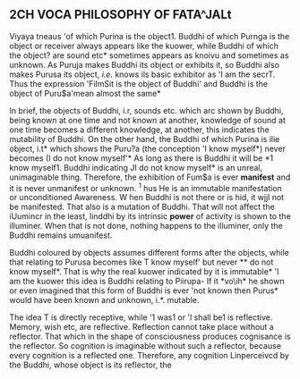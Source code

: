 ## **2CH VOCA PHILOSOPHY OF FATA^JALt**

Viyaya tneaus 'of which Purina is the object1. Buddhi of which Purnga is the object or receiver always appears like the kuower, while Buddhi of which the object? are sound etc\* sometimes appears as knoivu and sometimes as unknown. As Puruja makes Buddhi its object or exhibits it, so Buddhi also makes Purusa its object, *i.e.* knows ils basic exhibitor as 'I am the secrT. Thus the expression 'FilmSit is the object of Buddhi' and Buddhi is the object of Puru\$a'mean almost the same\*

In brief, the objects of Buddhi, i.r, sounds etc. which arc shown by Buddhi, being known at one time and not known at another, knowledge of sound at one time becomes a different knowledge, at another, this indicates the mutability of Buddhi. On the other hand, the Buddhi of which Purina is ilie object, i.t\* which shows the Puru?a (the conception 'I know myself\*) never becomes (I do not know myself'\* As long as there is Buddhi it will be \*1 know myself1. Buddhi indicating JI do not know myself\* is an unreal, unimaginable thing. Therefore, the exhibition of Fum\$a is ever **manifest** and it is never unmanifest or unknown. <sup>1</sup> hus He is an immutable manifestation or unconditioned Awareness. W hen Buddhi is not there or is hid, it wjjl not be manifested. That also is a mutation of Buddhi. That will not affect the iUumincr in the least, linddhi by its intrinsic **power** of activity is shown to the illuminer. When that is not done, nothing happens to the illuminer, only the Buddhi remains umuanifest.

Buddhi coloured by objects assumes different forms after the objects, while that relating to Purusa becomes like T know myself' but never *\* do not know myself\*. That is why the real kuower indicated by it is immutable\* 'l am the kuower this idea is Buddhi relating to Piirupa- If it *vo\ih\* he shown or even imagined that this form of Buddhi is ever 'not known then Purus\* would have been known and unknown, i.\*. mutable.

The idea T is directly receptive, while '1 was1 or 'l shall be1 is reflective. Memory, wish etc, are reflective. Reflection cannot take place without a reflector. That which in the shape of consciousness produces cognisance is the reflector. So cognition is imaginable without such a reflector, because every cognition is a reflected one. Therefore, any cognition Linperceivcd by the Buddhi, whose object is its reflector, the